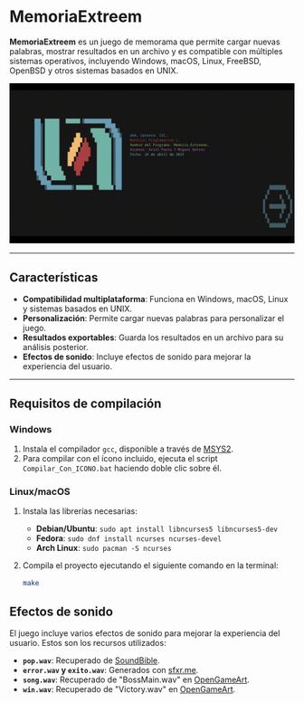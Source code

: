 # MemoriaExtreem

**MemoriaExtreem** es un juego de memorama que permite cargar nuevas palabras, mostrar resultados en un archivo y es compatible con múltiples sistemas operativos, incluyendo Windows, macOS, Linux, FreeBSD, OpenBSD y otros sistemas basados en UNIX.

![MemoriaExtreem-Demo](./demo.gif)

---

## Características

- **Compatibilidad multiplataforma**: Funciona en Windows, macOS, Linux y sistemas basados en UNIX.
- **Personalización**: Permite cargar nuevas palabras para personalizar el juego.
- **Resultados exportables**: Guarda los resultados en un archivo para su análisis posterior.
- **Efectos de sonido**: Incluye efectos de sonido para mejorar la experiencia del usuario.

---

## Requisitos de compilación

### Windows

1. Instala el compilador `gcc`, disponible a través de [MSYS2](https://www.msys2.org/).
2. Para compilar con el ícono incluido, ejecuta el script `Compilar_Con_ICONO.bat` haciendo doble clic sobre él.

### Linux/macOS

1. Instala las librerías necesarias:
   - **Debian/Ubuntu**: `sudo apt install libncurses5 libncurses5-dev`
   - **Fedora**: `sudo dnf install ncurses ncurses-devel`
   - **Arch Linux**: `sudo pacman -S ncurses`
2. Compila el proyecto ejecutando el siguiente comando en la terminal:

   ```bash
   make
   ```

## Efectos de sonido

El juego incluye varios efectos de sonido para mejorar la experiencia del usuario. Estos son los recursos utilizados:

- **`pop.wav`**: Recuperado de [SoundBible](https://soundbible.com/2067-Blop.html).
- **`error.wav` y `exito.wav`**: Generados con [sfxr.me](https://sfxr.me/).
- **`song.wav`**: Recuperado de "BossMain.wav" en [OpenGameArt](https://opengameart.org/content/nes-shooter-music-5-tracks-3-jingles).
- **`win.wav`**: Recuperado de "Victory.wav" en [OpenGameArt](https://opengameart.org/content/victory).